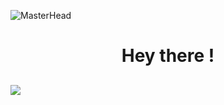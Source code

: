 ![MasterHead[]()](https://cdnb.artstation.com/p/assets/images/images/072/923/883/original/alena-sherban-girl.gif?1708519090)
<h1 align="center">Hey there ! </h1>




<h2><p align="center"></p></h2>



[![](https://visitcount.itsvg.in/api?id=Pravin&label=Profile%20Views&color=0&icon=0&pretty=true)](https://visitcount.itsvg.in)
